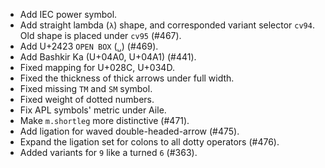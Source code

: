  * Add IEC power symbol.
 * Add straight lambda (`λ`) shape, and corresponded variant selector `cv94`. Old shape is placed under `cv95` (#467).
 * Add U+2423 `OPEN BOX` (`␣`) (#469).
 * Add Bashkir Ka (U+04A0, U+04A1) (#441).
 * Fixed mapping for U+028C, U+034D.
 * Fixed the thickness of thick arrows under full width.
 * Fixed missing `TM` and `SM` symbol.
 * Fixed weight of dotted numbers.
 * Fix APL symbols' metric under Aile.
 * Make `m.shortleg` more distinctive (#471).
 * Add ligation for waved double-headed-arrow (#475).
 * Expand the ligation set for colons to all dotty operators (#476).
 * Added variants for `9` like a turned `6` (#363).